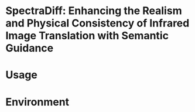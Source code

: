 # SpectraDiff: Enhancing the Realism and Physical Consistency of Infrared Image Translation with Semantic Guidance

# Usage

# Environment
